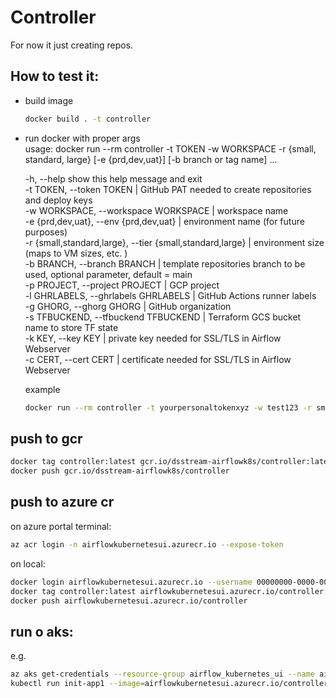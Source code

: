 # Controller

For now it just creating repos.
## How to test it:
- build image
  ```sh
  docker build . -t controller
  ```
- run docker with proper args  
  usage: docker run --rm controller -t TOKEN -w WORKSPACE -r {small, standard, large} [-e {prd,dev,uat}] [-b branch or tag name] ...

  -h, --help            show this help message and exit  
  -t TOKEN, --token TOKEN | GitHub PAT needed to create repositories and deploy keys  
  -w WORKSPACE, --workspace WORKSPACE | workspace name  
  -e {prd,dev,uat}, --env {prd,dev,uat} | environment name (for future purposes)  
  -r {small,standard,large}, --tier {small,standard,large} | environment size (maps to VM sizes, etc.  )  
  -b BRANCH, --branch BRANCH | template repositories branch to be used, optional parameter, default = main  
  -p PROJECT, --project PROJECT | GCP project  
  -l GHRLABELS, --ghrlabels GHRLABELS | GitHub Actions runner labels  
  -g GHORG, --ghorg GHORG | GitHub organization  
  -s TFBUCKEND, --tfbuckend TFBUCKEND | Terraform GCS bucket name to store TF state  
  -k KEY, --key KEY | private key needed for SSL/TLS in Airflow Webserver  
  -c CERT, --cert CERT | certificate needed for SSL/TLS in Airflow Webserver  

  example
  ```sh
  docker run --rm controller -t yourpersonaltokenxyz -w test123 -r small -e dev -p infra-sandbox-352609 -l gcp,airee -k key -c cert -s test-mm-terra
  ```
## push to gcr

```sh
docker tag controller:latest gcr.io/dsstream-airflowk8s/controller:latest
docker push gcr.io/dsstream-airflowk8s/controller
```

## push to azure cr

on azure portal terminal:
```sh
az acr login -n airflowkubernetesui.azurecr.io --expose-token
```
on local:
```sh
docker login airflowkubernetesui.azurecr.io --username 00000000-0000-0000-0000-000000000000 --password __generated_token__
docker tag controller:latest airflowkubernetesui.azurecr.io/controller:latest
docker push airflowkubernetesui.azurecr.io/controller
```

## run o aks:
e.g.
```sh
az aks get-credentials --resource-group airflow_kubernetes_ui --name airflow_kubernetes_ui_test
kubectl run init-app1 --image=airflowkubernetesui.azurecr.io/controller:latest --restart=Never -i --rm -- -t GH_token -w test13 -r small
```

